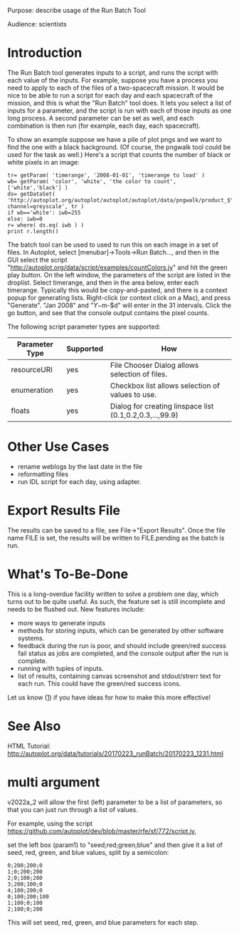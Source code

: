 Purpose: describe usage of the Run Batch Tool

Audience: scientists

# Introduction

The Run Batch tool generates inputs to a script, and runs the script
with each value of the inputs. For example, suppose you have a process
you need to apply to each of the files of a two-spacecraft mission. It
would be nice to be able to run a script for each day and each
spacecraft of the mission, and this is what the "Run Batch" tool does.
It lets you select a list of inputs for a parameter, and the script is
run with each of those inputs as one long process. A second parameter
can be set as well, and each combination is then run (for example, each
day, each spacecraft).

To show an example suppose we have a pile of plot pngs and we want to
find the one with a black background. (Of course, the pngwalk tool could
be used for the task as well.) Here's a script that counts the number of
black or white pixels in an image:

```
tr= getParam( 'timerange', '2008-01-01', 'timerange to load' )
wb= getParam( 'color', 'white', 'the color to count', ['white','black'] )
ds= getDataSet( 'http://autoplot.org/autoplot/autoplot/autoplot/data/pngwalk/product_$Y$m$d.png?channel=greyscale', tr )
if wb=='white': iwb=255 
else: iwb=0
r= where( ds.eq( iwb ) )
print r.length()
```
The batch tool can be used to used to run this on each image in a set of
files. In Autoplot, select \[menubar\]-\>Tools-\>Run Batch..., and then
in the GUI select the script
"<http://autoplot.org/data/script/examples/countColors.jy>" and hit the
green play button. On the left window, the parameters of the script are
listed in the droplist. Select timerange, and then in the area below,
enter each timerange. Typically this would be copy-and-pasted, and there
is a context popup for generating lists. Right-click (or context click
on a Mac), and press "Generate". "Jan 2008" and "$Y-$m-$d" will enter in
the 31 intervals. Click the go button, and see that the console output
contains the pixel counts.

The following script parameter types are supported:

| Parameter Type | Supported | How                                                      |
| -------------- | --------- | -------------------------------------------------------- |
| resourceURI    | yes       | File Chooser Dialog allows selection of files.           |
| enumeration    | yes       | Checkbox list allows selection of values to use.         |
| floats         | yes       | Dialog for creating linspace list (0.1,0.2,0.3,...,99.9) |

# Other Use Cases

  - rename weblogs by the last date in the file
  - reformatting files
  - run IDL script for each day, using adapter.

# Export Results File

The results can be saved to a file, see File-\>"Export Results". Once
the file name FILE is set, the results will be written to FILE.pending
as the batch is run.

# What's To-Be-Done

This is a long-overdue facility written to solve a problem one day,
which turns out to be quite useful. As such, the feature set is still
incomplete and needs to be flushed out. New features include:

  - more ways to generate inputs
  - methods for storing inputs, which can be generated by other software
    systems.
  - feedback during the run is poor, and should include green/red
    success fail status as jobs are completed, and the console output
    after the run is complete.
  - running with tuples of inputs.
  - list of results, containing canvas screenshot and stdout/strerr text
    for each run. This could have the green/red success icons.

Let us know ([1](https://groups.google.com/forum/#!forum/autoplot)) if
you have ideas for how to make this more effective\!

# See Also

HTML Tutorial:
<http://autoplot.org/data/tutorials/20170223_runBatch/20170223_1231.html>

# multi argument

v2022a\_2 will allow the first (left) parameter to be a list of
parameters, so that you can just run through a list of values.

For example, using the script
<https://github.com/autoplot/dev/blob/master/rfe/sf/772/script.jy>,

set the left box (param1) to "seed;red;green;blue" and then give it a
list of seed, red, green, and blue values, split by a semicolon:

```
0;200;200;0
1;0;200;200
2;0;100;200
3;200;100;0
4;100;200;0
0;100;200;100
1;100;0;100
2;100;0;200
```
This will set seed, red, green, and blue parameters for each step.

